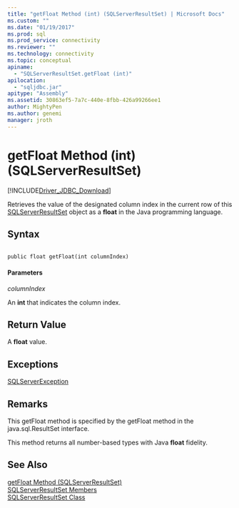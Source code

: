 ```yaml
---
title: "getFloat Method (int) (SQLServerResultSet) | Microsoft Docs"
ms.custom: ""
ms.date: "01/19/2017"
ms.prod: sql
ms.prod_service: connectivity
ms.reviewer: ""
ms.technology: connectivity
ms.topic: conceptual
apiname: 
  - "SQLServerResultSet.getFloat (int)"
apilocation: 
  - "sqljdbc.jar"
apitype: "Assembly"
ms.assetid: 30863ef5-7a7c-440e-8fbb-426a99266ee1
author: MightyPen
ms.author: genemi
manager: jroth
---
```

# getFloat Method (int) (SQLServerResultSet)
[!INCLUDE[Driver_JDBC_Download](../../../includes/driver_jdbc_download.md)]

  Retrieves the value of the designated column index in the current row of this [SQLServerResultSet](../../../connect/jdbc/reference/sqlserverresultset-class.md) object as a **float** in the Java programming language.  
  
## Syntax  
  
```  
  
public float getFloat(int columnIndex)  
```  
  
#### Parameters  
 *columnIndex*  
  
 An **int** that indicates the column index.  
  
## Return Value  
 A **float** value.  
  
## Exceptions  
 [SQLServerException](../../../connect/jdbc/reference/sqlserverexception-class.md)  
  
## Remarks  
 This getFloat method is specified by the getFloat method in the java.sql.ResultSet interface.  
  
 This method returns all number-based types with Java **float** fidelity.  
  
## See Also  
 [getFloat Method &#40;SQLServerResultSet&#41;](../../../connect/jdbc/reference/getfloat-method-sqlserverresultset.md)   
 [SQLServerResultSet Members](../../../connect/jdbc/reference/sqlserverresultset-members.md)   
 [SQLServerResultSet Class](../../../connect/jdbc/reference/sqlserverresultset-class.md)  
  
  
